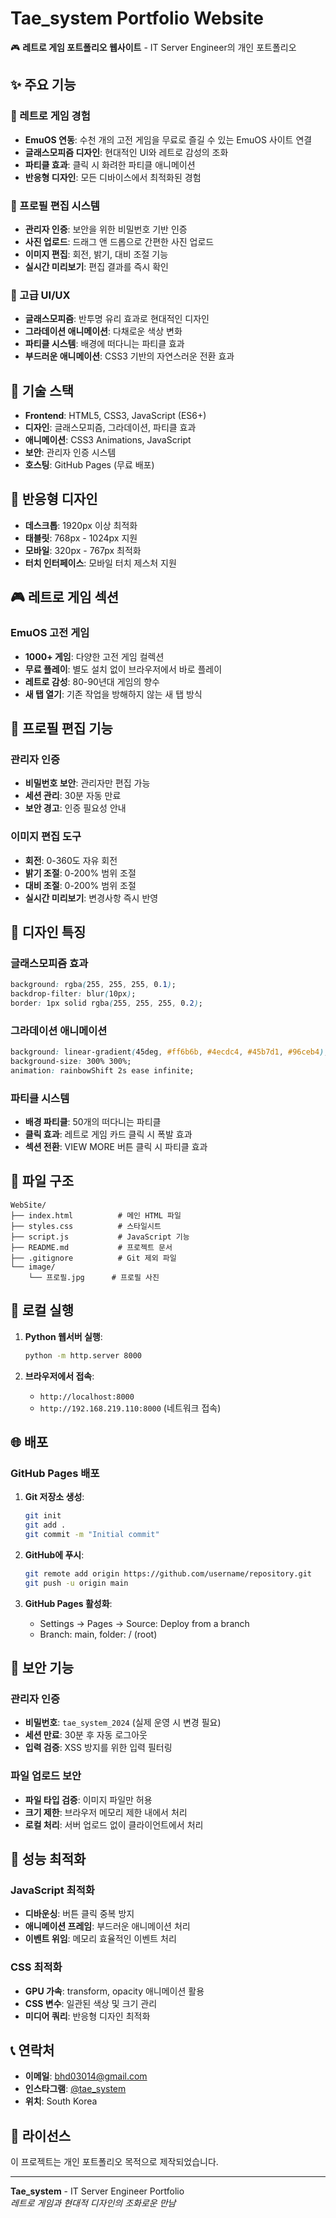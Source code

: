 # Tae_system Portfolio Website

🎮 **레트로 게임 포트폴리오 웹사이트** - IT Server Engineer의 개인 포트폴리오

## ✨ 주요 기능

### 🎯 레트로 게임 경험
- **EmuOS 연동**: 수천 개의 고전 게임을 무료로 즐길 수 있는 EmuOS 사이트 연결
- **글래스모피즘 디자인**: 현대적인 UI와 레트로 감성의 조화
- **파티클 효과**: 클릭 시 화려한 파티클 애니메이션
- **반응형 디자인**: 모든 디바이스에서 최적화된 경험

### 📸 프로필 편집 시스템
- **관리자 인증**: 보안을 위한 비밀번호 기반 인증
- **사진 업로드**: 드래그 앤 드롭으로 간편한 사진 업로드
- **이미지 편집**: 회전, 밝기, 대비 조절 기능
- **실시간 미리보기**: 편집 결과를 즉시 확인

### 🎨 고급 UI/UX
- **글래스모피즘**: 반투명 유리 효과로 현대적인 디자인
- **그라데이션 애니메이션**: 다채로운 색상 변화
- **파티클 시스템**: 배경에 떠다니는 파티클 효과
- **부드러운 애니메이션**: CSS3 기반의 자연스러운 전환 효과

## 🚀 기술 스택

- **Frontend**: HTML5, CSS3, JavaScript (ES6+)
- **디자인**: 글래스모피즘, 그라데이션, 파티클 효과
- **애니메이션**: CSS3 Animations, JavaScript
- **보안**: 관리자 인증 시스템
- **호스팅**: GitHub Pages (무료 배포)

## 📱 반응형 디자인

- **데스크톱**: 1920px 이상 최적화
- **태블릿**: 768px - 1024px 지원
- **모바일**: 320px - 767px 최적화
- **터치 인터페이스**: 모바일 터치 제스처 지원

## 🎮 레트로 게임 섹션

### EmuOS 고전 게임
- **1000+ 게임**: 다양한 고전 게임 컬렉션
- **무료 플레이**: 별도 설치 없이 브라우저에서 바로 플레이
- **레트로 감성**: 80-90년대 게임의 향수
- **새 탭 열기**: 기존 작업을 방해하지 않는 새 탭 방식

## 🔧 프로필 편집 기능

### 관리자 인증
- **비밀번호 보안**: 관리자만 편집 가능
- **세션 관리**: 30분 자동 만료
- **보안 경고**: 인증 필요성 안내

### 이미지 편집 도구
- **회전**: 0-360도 자유 회전
- **밝기 조절**: 0-200% 범위 조절
- **대비 조절**: 0-200% 범위 조절
- **실시간 미리보기**: 변경사항 즉시 반영

## 🎨 디자인 특징

### 글래스모피즘 효과
```css
background: rgba(255, 255, 255, 0.1);
backdrop-filter: blur(10px);
border: 1px solid rgba(255, 255, 255, 0.2);
```

### 그라데이션 애니메이션
```css
background: linear-gradient(45deg, #ff6b6b, #4ecdc4, #45b7d1, #96ceb4);
background-size: 300% 300%;
animation: rainbowShift 2s ease infinite;
```

### 파티클 시스템
- **배경 파티클**: 50개의 떠다니는 파티클
- **클릭 효과**: 레트로 게임 카드 클릭 시 폭발 효과
- **섹션 전환**: VIEW MORE 버튼 클릭 시 파티클 효과

## 📁 파일 구조

```
WebSite/
├── index.html          # 메인 HTML 파일
├── styles.css          # 스타일시트
├── script.js           # JavaScript 기능
├── README.md           # 프로젝트 문서
├── .gitignore          # Git 제외 파일
└── image/
    └── 프로필.jpg      # 프로필 사진
```

## 🚀 로컬 실행

1. **Python 웹서버 실행**:
   ```bash
   python -m http.server 8000
   ```

2. **브라우저에서 접속**:
   - `http://localhost:8000`
   - `http://192.168.219.110:8000` (네트워크 접속)

## 🌐 배포

### GitHub Pages 배포
1. **Git 저장소 생성**:
   ```bash
   git init
   git add .
   git commit -m "Initial commit"
   ```

2. **GitHub에 푸시**:
   ```bash
   git remote add origin https://github.com/username/repository.git
   git push -u origin main
   ```

3. **GitHub Pages 활성화**:
   - Settings → Pages → Source: Deploy from a branch
   - Branch: main, folder: / (root)

## 🔐 보안 기능

### 관리자 인증
- **비밀번호**: `tae_system_2024` (실제 운영 시 변경 필요)
- **세션 만료**: 30분 후 자동 로그아웃
- **입력 검증**: XSS 방지를 위한 입력 필터링

### 파일 업로드 보안
- **파일 타입 검증**: 이미지 파일만 허용
- **크기 제한**: 브라우저 메모리 제한 내에서 처리
- **로컬 처리**: 서버 업로드 없이 클라이언트에서 처리

## 🎯 성능 최적화

### JavaScript 최적화
- **디바운싱**: 버튼 클릭 중복 방지
- **애니메이션 프레임**: 부드러운 애니메이션 처리
- **이벤트 위임**: 메모리 효율적인 이벤트 처리

### CSS 최적화
- **GPU 가속**: transform, opacity 애니메이션 활용
- **CSS 변수**: 일관된 색상 및 크기 관리
- **미디어 쿼리**: 반응형 디자인 최적화

## 📞 연락처

- **이메일**: bhd03014@gmail.com
- **인스타그램**: [@tae_system](https://www.instagram.com/tae_system/)
- **위치**: South Korea

## 📄 라이선스

이 프로젝트는 개인 포트폴리오 목적으로 제작되었습니다.

---

**Tae_system** - IT Server Engineer Portfolio  
*레트로 게임과 현대적 디자인의 조화로운 만남* 